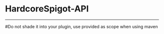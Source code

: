 # HardcoreSpigot-API

***
#Do not shade it into your plugin, use provided as scope when using maven


